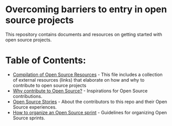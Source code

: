 # Overcoming barriers to entry in open source projects

This repository contains documents and resources on getting started with open
source projects.

# Table of Contents:
* [Compilation of Open Source Resources](./compilation_of_open_source_resources.md) - This file includes a collection
of external resources (links) that elaborate on how and why to contribute
to open source projects
* [Why contribute to Open Source?](./what_is_open_source_and_why_contribute.md) - Inspirations for Open Source contributions.
* [Open Source Stories](./open_source_stories.md) - About the contributors to this repo and their Open Source experiences.
* [How to organize an Open Source sprint](./how_to_organize_an_open_source_sprint.md) - Guidelines for organizing Open Source sprints.
